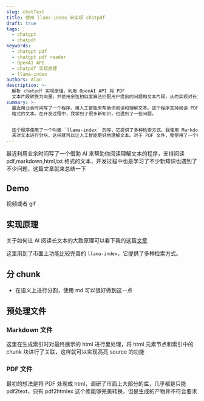 ```yaml
---
slug: chatText
title: 使用 llama-index 来实现 chatpdf
draft: true
tags:
  - chatgpt
  - chatpdf
keywords:
  - chatgpt pdf
  - chatgpt pdf reader
  - OpenAI API
  - chatpdf 实现原理
  - llama-index
authors: Alan
description: >-
  解析 chatpdf 实现原理，利用 OpenAI API 将 PDF
  文本片段转换为向量，并使用余弦相似度算法匹配用户提出的问题和文本片段，从而实现对长文本的问答。
summary: >-
  最近用业余时间写了一个程序，用人工智能来帮助你阅读和理解文本。这个程序支持阅读 PDF、Markdown、HTML 和 TXT
  格式的文本。在开发过程中，我学到了很多新知识，也遇到了一些问题。


  这个程序使用了一个叫做 `llama-index` 的库，它提供了多种检索方式。我使用 Markdown
  来对文本进行分块，这样就可以让人工智能更好地理解文本。对于 PDF 文件，我使用了一个叫做 `pdf2htmlex` 的库来将其转换为 HTML。
---
```


最近利用业余时间写了一个借助 AI 来帮助你阅读理解文本的程序，支持阅读 pdf,markdown,html,txt 格式的文本，开发过程中也是学习了不少新知识也遇到了不少问题，这篇文章就来总结一下

<!--truncate-->

## Demo

视频或者 gif

## 实现原理

关于如何让 AI 阅读长文本的大致原理可以看下我的这篇[文章](https://www.alanwang.site/blog/chatgpt-pdf)

这里用到了市面上功能比较完善的 `llama-index`，它提供了多种检索方式。

## 分 chunk

- 在语义上进行分割，使用 md 可以很好做到这一点

## 预处理文件

### Markdown 文件

这里在生成索引时对最终展示的 html 进行里处理，将 html 元素节点和索引中的 chunk 块进行了关联，这样就可以实现高亮 source 的功能

### PDF 文件

最初的想法是将 PDF 处理成 html，调研了市面上大部分的库，几乎都是只能 pdf2text，只有 pdf2htmlex 这个库能够完美转换，但是生成的产物并不符合要求
